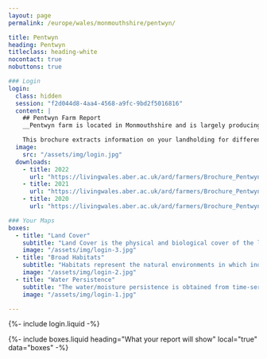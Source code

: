 ```yaml
---
layout: page
permalink: /europe/wales/monmouthshire/pentwyn/

title: Pentwyn
heading: Pentwyn
titleclass: heading-white
nocontact: true
nobuttons: true

### Login
login:
  class: hidden
  session: "f2d044d8-4aa4-4568-a9fc-9bd2f5016816"
  content: |
    ## Pentwyn Farm Report
    __Pentwyn farm is located in Monmouthshire and is largely producing dairy. The farm is comprised primarily of pasture with a proportion containing rich broadleaved woodland. Areas of wetland also provide valuable habitat for biodiversity.__

    This brochure extracts information on your landholding for different years from the newly developed Welsh Data Cube (WDC), which houses all satellite data acquired over Wales since 2018 and derived products with these including land cover, broad habitats and water/moisture persistence.
  image:
    src: "/assets/img/login.jpg"
  downloads:
    - title: 2022
      url: "https://livingwales.aber.ac.uk/ard/farmers/Brochure_Pentwyn_2022.pdf"
    - title: 2021
      url: "https://livingwales.aber.ac.uk/ard/farmers/Brochure_Pentwyn_2021.pdf"
    - title: 2020
      url: "https://livingwales.aber.ac.uk/ard/farmers/Brochure_Pentwyn_2020.pdf"

### Your Maps
boxes:
  - title: "Land Cover"
    subtitle: "Land Cover is the physical and biological cover of the land surface and includes vegetation (managed or semi-natural), water and bare surfaces. The land cover maps generated through Living Land Management use the legends of the United Nation's Food and Agriculture Organisation (FAO) Land Cover Classification System (LCCS)."
    image: "/assets/img/login-3.jpg"
  - title: "Broad Habitats"
    subtitle: "Habitats represent the natural environments in which individual or groups of plant or animal species lives. The habitat maps are generated from satellite data and are based on Wales' Phase 1 Habitat Taxonomy."
    image: "/assets/img/login-2.jpg"
  - title: "Water Persistence"
    subtitle: "The water/moisture persistence is obtained from time-series of radar data that are acquired almost every day over Wales and indicate relative frequency of wet conditions across the landscape."
    image: "/assets/img/login-1.jpg"

---
```


{%- include login.liquid -%}

{%- include boxes.liquid heading="What your report will show" local="true" data="boxes" -%}
